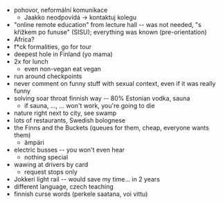 - pohovor, neformální komunikace
    - Jaakko neodpovídá -> kontaktuj kolegu
- "online remote education" from lecture hall -- was not needed, "s křížkem po funuse" (SISU); everything was known (pre-orientation)
- Africa?
- f\*ck formalities, go for tour
- deepest hole in Finland (yo mama) 
- 2x for lunch
    - even non-vegan eat vegan
- run around checkpoints
- never comment on funny stuff with sexual context, even if it was really funny
- solving soar throat finnish way -- 80% Estonian vodka, sauna
    - if sauna, ..., ... won't work, you're going to die
- nature right next to city, see swamp
- lots of restaurants, Swedish bolognese
- the Finns and the Buckets (queues for them, cheap, everyone wants them) 
    - ämpäri
- electric busses -- you won't even hear
    - nothing special
- wawing at drivers by card
    - request stops only
- Jokkeri light rail -- would save my time... in 2 years
- different language, czech teaching
- finnish curse words (perkele saatana, voi vittu)
